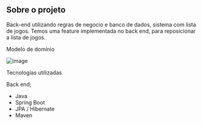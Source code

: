 
## Sobre o projeto

Back-end utilizando regras de negocio e banco de dados, sistema com lista de jogos. Temos uma feature implementada no back end, para reposicionar a lista de jogos.

Modelo de domínio 

![image](https://github.com/geisonbruno1/ListGame-EndToEnd/assets/110945121/6f1d289a-8bc8-41a1-b883-3c2ea208a85a)

Tecnologias utilizadas

 Back end;
- Java
- Spring Boot
- JPA / Hibernate
- Maven
